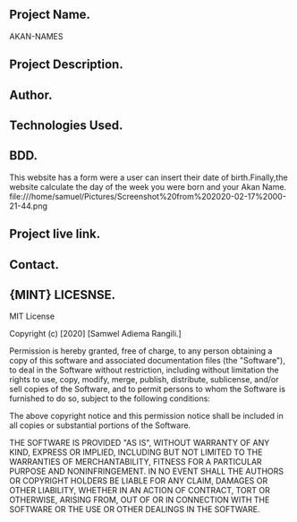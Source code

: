 ## Project Name.
AKAN-NAMES

## Project Description.

## Author.



## Technologies Used.


## BDD.
This website has a form were a user can insert their date of birth.Finally,the website calculate the day of the week you were born and your Akan Name.
file:///home/samuel/Pictures/Screenshot%20from%202020-02-17%2000-21-44.png




















## Project live link.




## Contact.



## {MINT} LICESNSE.
MIT License

Copyright (c) [2020] [Samwel Adiema Rangili.]

Permission is hereby granted, free of charge, to any person obtaining a copy
of this software and associated documentation files (the "Software"), to deal
in the Software without restriction, including without limitation the rights
to use, copy, modify, merge, publish, distribute, sublicense, and/or sell
copies of the Software, and to permit persons to whom the Software is
furnished to do so, subject to the following conditions:

The above copyright notice and this permission notice shall be included in all
copies or substantial portions of the Software.

THE SOFTWARE IS PROVIDED "AS IS", WITHOUT WARRANTY OF ANY KIND, EXPRESS OR
IMPLIED, INCLUDING BUT NOT LIMITED TO THE WARRANTIES OF MERCHANTABILITY,
FITNESS FOR A PARTICULAR PURPOSE AND NONINFRINGEMENT. IN NO EVENT SHALL THE
AUTHORS OR COPYRIGHT HOLDERS BE LIABLE FOR ANY CLAIM, DAMAGES OR OTHER
LIABILITY, WHETHER IN AN ACTION OF CONTRACT, TORT OR OTHERWISE, ARISING FROM,
OUT OF OR IN CONNECTION WITH THE SOFTWARE OR THE USE OR OTHER DEALINGS IN THE
SOFTWARE.




